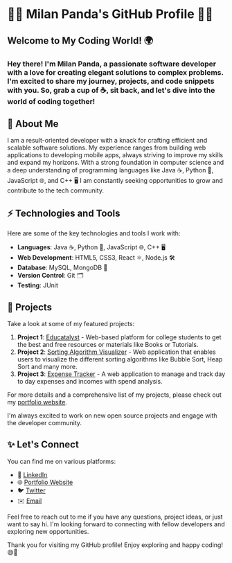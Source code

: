 # 👨‍💻 Milan Panda's GitHub Profile 👨‍💻

## Welcome to My Coding World! 🌍

### Hey there! I'm Milan Panda, a passionate software developer with a love for creating elegant solutions to complex problems. I'm excited to share my journey, projects, and code snippets with you. So, grab a cup of ☕️, sit back, and let's dive into the world of coding together!

## 🧐 About Me

I am a result-oriented developer with a knack for crafting efficient and scalable software solutions. My experience ranges from building web applications to developing mobile apps, always striving to improve my skills and expand my horizons. With a strong foundation in computer science and a deep understanding of programming languages like Java ☕️, Python 🐍, JavaScript 🌐, and C++ 🖥️ I am constantly seeking opportunities to grow and contribute to the tech community.

## ⚡️ Technologies and Tools

Here are some of the key technologies and tools I work with:

- **Languages**: Java ☕️, Python 🐍, JavaScript 🌐, C++ 🖥️
- **Web Development**: HTML5, CSS3, React ⚛️, Node.js 🛠️
- **Database**: MySQL, MongoDB 🍃
- **Version Control**: Git 🗂️
- **Testing**: JUnit

## 🌟 Projects

Take a look at some of my featured projects:

1. **Project 1**: [Educatalyst](https://educatalyst.netlify.app/) - Web-based platform for college students to get the best and free resources or materials like Books or Tutorials.
2. **Project 2**: [Sorting Algorithm Visualizer](https://milan-panda.github.io/SortingAlgorithm/) - Web application that enables users to visualize the different sorting algorithms like Bubble Sort, Heap Sort and many more.
3. **Project 3**: [Expense Tracker](https://expenz-tracker.netlify.app/dashboard) - A web application to manage and track day to day expenses and incomes with spend analysis.

For more details and a comprehensive list of my projects, please check out my [portfolio website](https://milanpanda.netlify.app/).

I'm always excited to work on new open source projects and engage with the developer community.

## ✨ Let's Connect

You can find me on various platforms:

- 💼 [LinkedIn](https://www.linkedin.com/in/milanpanda/)
- 🌐 [Portfolio Website](https://milanpanda.netlify.app/)
- 🐦 [Twitter](https://twitter.com/MilanPanda2000)
- ✉️ [Email](mailto:milanpanda4425@gmail.com)

Feel free to reach out to me if you have any questions, project ideas, or just want to say hi. I'm looking forward to connecting with fellow developers and exploring new opportunities.

Thank you for visiting my GitHub profile! Enjoy exploring and happy coding! 😄🚀
